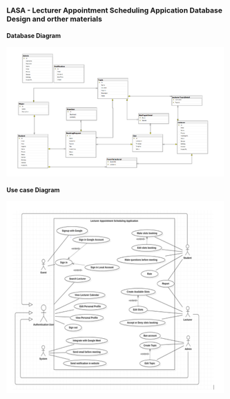 ### LASA - Lecturer Appointment Scheduling Appication Database Design and orther materials

#### Database Diagram
![alt text](https://github.com/SWP302Group2/lasa-database/blob/main/materials/DatabaseDiagram.PNG?raw=true)

#### Use case Diagram
![alt text](https://github.com/SWP302Group2/lasa-database/blob/main/materials/UseCaseDiagram.PNG?raw=true)

